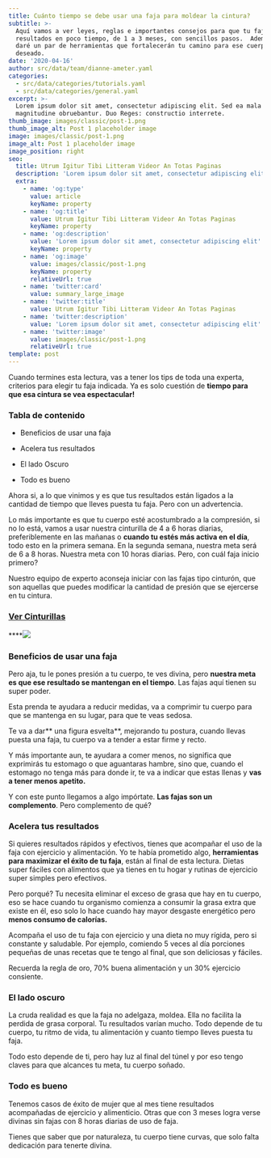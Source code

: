 ```yaml
---
title: Cuánto tiempo se debe usar una faja para moldear la cintura?
subtitle: >-
  Aquí vamos a ver leyes, reglas e importantes consejos para que tu faja muestre
  resultados en poco tiempo, de 1 a 3 meses, con sencillos pasos.  Además te
  daré un par de herramientas que fortalecerán tu camino para ese cuerpo
  deseado.
date: '2020-04-16'
author: src/data/team/dianne-ameter.yaml
categories:
  - src/data/categories/tutorials.yaml
  - src/data/categories/general.yaml
excerpt: >-
  Lorem ipsum dolor sit amet, consectetur adipiscing elit. Sed ea mala virtuti
  magnitudine obruebantur. Duo Reges: constructio interrete.
thumb_image: images/classic/post-1.png
thumb_image_alt: Post 1 placeholder image
image: images/classic/post-1.png
image_alt: Post 1 placeholder image
image_position: right
seo:
  title: Utrum Igitur Tibi Litteram Videor An Totas Paginas
  description: 'Lorem ipsum dolor sit amet, consectetur adipiscing elit'
  extra:
    - name: 'og:type'
      value: article
      keyName: property
    - name: 'og:title'
      value: Utrum Igitur Tibi Litteram Videor An Totas Paginas
      keyName: property
    - name: 'og:description'
      value: 'Lorem ipsum dolor sit amet, consectetur adipiscing elit'
      keyName: property
    - name: 'og:image'
      value: images/classic/post-1.png
      keyName: property
      relativeUrl: true
    - name: 'twitter:card'
      value: summary_large_image
    - name: 'twitter:title'
      value: Utrum Igitur Tibi Litteram Videor An Totas Paginas
    - name: 'twitter:description'
      value: 'Lorem ipsum dolor sit amet, consectetur adipiscing elit'
    - name: 'twitter:image'
      value: images/classic/post-1.png
      relativeUrl: true
template: post
---
```

Cuando termines esta lectura, vas a tener los tips de toda una experta, criterios para elegir tu faja indicada. Ya es solo cuestión de **tiempo para que esa cintura se vea espectacular!**

### Tabla de contenido

*   Beneficios de usar una faja

*   Acelera tus resultados

*   El lado Oscuro

*   Todo es bueno

Ahora si, a lo que vinimos y es que tus resultados están ligados a la cantidad de tiempo que lleves puesta tu faja. Pero con un advertencia.

Lo más importante es que tu cuerpo esté acostumbrado a la compresión, si no lo está, vamos a usar nuestra cinturilla de 4 a 6 horas diarias, preferiblemente en las mañanas o **cuando tu estés más activa en el día**, todo esto en la primera semana. En la segunda semana, nuestra meta será de 6 a 8 horas. Nuestra meta con 10 horas diarias. Pero, con cuál faja inicio primero?

Nuestro equipo de experto aconseja iniciar con las fajas tipo cinturón, que son aquellas que puedes modificar la cantidad de presión que se ejercerse en tu cintura.

### [**Ver Cinturillas**](https://amazon.com)

****![](/\_static/app-assets/2.png)

### **Beneficios de usar una faja**

Pero aja, tu le pones presión a tu cuerpo, te ves divina, pero **nuestra meta es que ese resultado se mantengan en el tiempo**. Las fajas aquí tienen su super poder.

Esta prenda te ayudara a reducir medidas, va a comprimir tu cuerpo para que se mantenga en su lugar, para que te veas sedosa.

Te va a dar\*\* una figura esvelta\*\*, mejorando tu postura, cuando llevas puesta una faja, tu cuerpo va a tender a estar firme y recto.

Y más importante aun, te ayudara a comer menos, no significa que exprimirás tu estomago o que aguantaras hambre, sino que, cuando el estomago no tenga más para donde ir, te va a indicar que estas llenas y **vas a tener menos apetito.**

Y con este punto llegamos a algo impórtate. **Las fajas son un complemento**. Pero complemento de qué?

### **Acelera tus resultados**

Si quieres resultados rápidos y efectivos, tienes que acompañar el uso de la faja con ejercicio y alimentación. Yo te había prometido algo, **herramientas para maximizar el éxito de tu faja**, están al final de esta lectura. Dietas super fáciles con alimentos que ya tienes en tu hogar y rutinas de ejercicio super simples pero efectivos.

Pero porqué? Tu necesita eliminar el exceso de grasa que hay en tu cuerpo, eso se hace cuando tu organismo comienza a consumir la grasa extra que existe en él, eso solo lo hace cuando hay mayor desgaste energético pero **menos consumo de calorías.**

Acompaña el uso de tu faja con ejercicio y una dieta no muy rígida, pero si constante y saludable. Por ejemplo, comiendo 5 veces al día porciones pequeñas de unas recetas que te tengo al final, que son deliciosas y fáciles.

Recuerda la regla de oro, 70% buena alimentación y un 30% ejercicio consiente.

### **El lado oscuro**

La cruda realidad es que la faja no adelgaza, moldea. Ella no facilita la perdida de grasa corporal. Tu resultados varían mucho. Todo depende de tu cuerpo, tu ritmo de vida, tu alimentación y cuanto tiempo lleves puesta tu faja.

Todo esto depende de ti, pero hay luz al final del túnel y por eso tengo claves para que alcances tu meta, tu cuerpo soñado.

### **Todo es bueno**

Tenemos casos de éxito de mujer que al mes tiene resultados acompañadas de ejercicio y alimenticio. Otras que con 3 meses logra verse divinas sin fajas con 8 horas diarias de uso de faja.

Tienes que saber que por naturaleza, tu cuerpo tiene curvas, que solo falta dedicación para tenerte divina.
